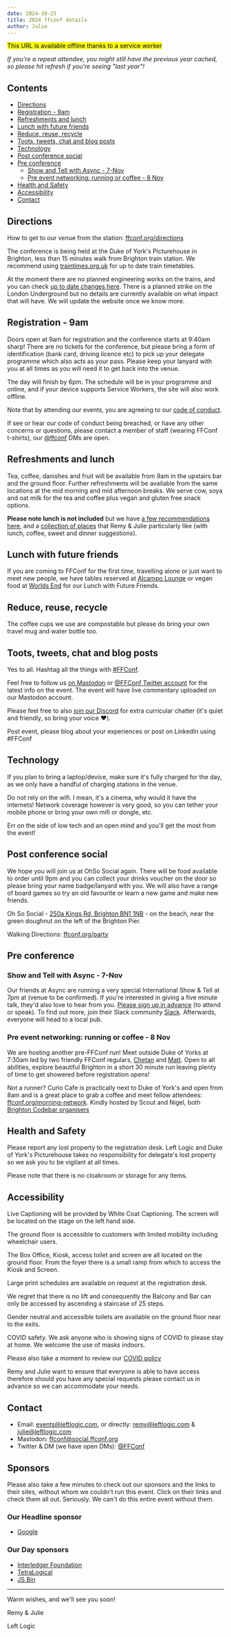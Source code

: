 ```yaml
---
date: 2024-10-25
title: 2024 ffconf details
author: Julie
---
```


<!-- Hi there,

Please find below important and useful information to make sure your visit to ffconf on Friday 8th November 2024 is a super dooper awesome time!

Please note, a full copy of these [details](https://ffconf.org/details/) are online and once loaded are available offline. -->

<mark>This URL is available offline thanks to a service worker</mark>

<em>If you're a repeat attendee, you might still have the previous year cached, so please hit refresh if you're seeing "last year"!</em>

## Contents <!-- omit in toc -->

- [Directions](#directions)
- [Registration - 9am](#registration-9am)
- [Refreshments and lunch](#refreshments-and-lunch)
- [Lunch with future friends](#lunch-with-future-friends)
- [Reduce, reuse, recycle](#reduce-reuse-recycle)
- [Toots, tweets, chat and blog posts](#toots-tweets-chat-and-blog-posts)
- [Technology](#technology)
- [Post conference social](#post-conference-social)
- [Pre conference](#pre-conference)
  - [Show and Tell with Async - 7-Nov](#show-and-tell-with-async-7-nov)
  - [Pre event networking: running or coffee - 8 Nov](#pre-event-networking-running-or-coffee-8-nov)
- [Health and Safety](#health-and-safety)
- [Accessibility](#accessibility)
- [Contact](#contact)

## Directions

How to get to our venue from the station: [ffconf.org/directions](https://ffconf.org/directions)

The conference is being held at the Duke of York's Picturehouse in Brighton, less than 15 minutes walk from Brighton train station. We recommend using [traintimes.org.uk](https://traintimes.org.uk) for up to date train timetables.

At the moment there are no planned engineering works on the trains, and you can check [up to date changes here](https://www.nationalrail.co.uk/status-and-disruptions/). There is a planned strike on the London Underground but no details are currently available on what impact that will have. We will update the website once we know more.

<!-- [Hotel recommendations](https://2024.ffconf.org/#locations) can also be found on our website. -->

## Registration - 9am

Doors open at 9am for registration and the conference starts at 9:40am sharp! There are no tickets for the conference, but please bring a form of identification (bank card, driving licence etc) to pick up your delegate programme which also acts as your pass. Please keep your lanyard with you at all times as you will need it to get back into the venue.

The day will finish by 6pm. The schedule will be in your programme and online, and if your device supports Service Workers, the site will also work offline.

Note that by attending our events, you are agreeing to our [code of conduct](https://ffconf.org/code-of-conduct/).

If see or hear our code of conduct being breached, or have any other concerns or questions, please contact a member of staff (wearing FFConf t-shirts), our [@ffconf](https://twitter.com/ffconf) DMs are open.

## Refreshments and lunch

Tea, coffee, danishes and fruit will be available from 9am in the upstairs bar and the ground floor. Further refreshments will be available from the same locations at the mid morning and mid afternoon breaks. We serve cow, soya and oat milk for the tea and coffee plus vegan and gluten free snack options.

**Please note lunch is not included** but we have [a few recommendations here](https://ffconf.org/food), and a [collection of places](https://ffconf.org/brighton) that Remy & Julie particularly like (with lunch, coffee, sweet and dinner suggestions).

## Lunch with future friends

If you are coming to FFConf for the first time, travelling alone or just want to meet new people, we have tables reserved at [Alcampo Lounge](https://goo.gl/maps/LjgEszGnouR53Hqq5) or vegan food at [Worlds End](https://g.page/worldsend_btn?share) for our Lunch with Future Friends.

## Reduce, reuse, recycle

The coffee cups we use are compostable but please do bring your own travel mug and water bottle too.

## Toots, tweets, chat and blog posts

Yes to all. Hashtag all the things with [#FFConf](https://twitter.com/search?q=%23ffconf&src=typed_query&f=live).

Feel free to follow us [on Mastodon](https://social.ffconf.org/@ffconf) or [@FFConf Twitter account](https://twitter.com/ffconf) for the latest info on the event. The event will have live commentary uploaded on our Mastodon account.

Please feel free to also [join our Discord](https://ffconf.org/chat) for extra curricular chatter (it's quiet and friendly, so bring your voice&nbsp;❤️).

Post event, please blog about your experiences or post on LinkedIn using #FFConf

## Technology

If you plan to bring a laptop/device, make sure it's fully charged for the day, as we only have a handful of charging stations in the venue.

Do not rely on the wifi. I mean, it's a cinema, why would it have the internets! Network coverage however is very good, so you can tether your mobile phone or bring your own mifi or dongle, etc.

Err on the side of low tech and an open mind and you'll get the most from the event!

## Post conference social

We hope you will join us at OhSo Social again. There will be food available to order until 9pm and you can collect your drinks voucher on the door so please bring your name badge/lanyard with you. We will also have a range of board games so try an old favourite or learn a new game and make new friends.

Oh So Social - [250a Kings Rd, Brighton BN1 1NB](https://goo.gl/maps/ZHdtZQLsg5LuDfQK8) - on the beach, near the green doughnut on the left of the Brighton Pier.

Walking Directions: [ffconf.org/party](https://ffconf.org/party)

## Pre conference

### Show and Tell with Async - 7-Nov

Our friends at Async are running a very special International Show & Tell at 7pm at (venue to be confirmed). If you're interested in giving a five minute talk, they'd also love to hear from you. [Please sign up in advance](https://asyncjs.com/international-show-n-tell-2024/) (to attend or speak). To find out more, join their Slack community [Slack](https://asyncjs.slack.com/join/shared_invite/zt-1aguxx86q-XjF_yWcFoJ8fyYYzoqgDaQ#/shared-invite/email). Afterwards, everyone will head to a local pub.

### Pre event networking: running or coffee - 8 Nov

We are hosting another pre-FFConf run! Meet outside Duke of Yorks at 7:30am led by two friendly FFConf regulars, [Chetan](https://twitter.com/chetbox) and [Matt](https://twitter.com/mattbee). Open to all abilities, explore beautiful Brighton in a short 30 minute run leaving plenty of time to get showered before registration opens!

Not a runner? Curio Cafe is practically next to Duke of York's and open from 8am and is a great place to grab a coffee and meet fellow attendees: [ffconf.org/morning-network](https://ffconf.org/morning-network). Kindly hosted by Scout and Nigel, both [Brighton Codebar organisers](https://codebar.io/brighton)

## Health and Safety

Please report any lost property to the registration desk. Left Logic and Duke of York's Picturehouse takes no responsibility for delegate's lost property so we ask you to be vigilant at all times.

Please note that there is no cloakroom or storage for any items.

## Accessibility

Live Captioning will be provided by White Coat Captioning. The screen will be located on the stage on the left hand side.

The ground floor is accessible to customers with limited mobility including wheelchair users.

The Box Office, Kiosk, access toilet and screen are all located on the ground floor. From the foyer there is a small ramp from which to access the Kiosk and Screen.

Large print schedules are available on request at the registration desk.

We regret that there is no lift and consequently the Balcony and Bar can only be accessed by ascending a staircase of 25 steps.

Gender neutral and accessible toilets are available on the ground floor near to the exits.

COVID safety. We ask anyone who is showing signs of COVID to please stay at home. We welcome the use of masks indoors.

Please also take a moment to review our [COVID policy](https://ffconf.org/covid/)

Remy and Julie want to ensure that everyone is able to have access therefore should you have any special requests please contact us in advance so we can accommodate your needs.

## Contact

* Email: [events@leftlogic.com](mailto:events@leftlogic.com), or directly: [remy@leftlogic.com](mailto:remy@leftlogic.com) & [julie@leftlogic.com](mailto:julie@leftlogic.com)
* Mastodon: [ffconf@social.ffconf.org](https://social.ffconf.org/@ffconf)
* Twitter & DM (we have open DMs): [@FFConf](https://twitter.com/ffconf)

## Sponsors <!-- omit in toc -->

Please also take a few minutes to check out our sponsors and the links to their sites, without whom we couldn't run this event. Click on their links and check them all out. Seriously. We can't do this entire event without them.

### Our Headline sponsor<!-- omit in toc -->

* [Google](https://web.dev/)

### Our Day sponsors<!-- omit in toc -->

* [Interledger Foundation](https://webmonetization.org/docs/)
* [TetraLogical](https://tetralogical.com//)
* [JS Bin](https://jsbin.com/)


* * *

Warm wishes, and we'll see you soon!

Remy & Julie

Left Logic

